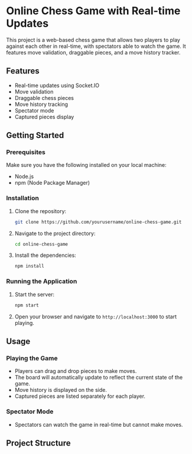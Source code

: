 # Online Chess Game with Real-time Updates

This project is a web-based chess game that allows two players to play against each other in real-time, with spectators able to watch the game. It features move validation, draggable pieces, and a move history tracker.

## Features

- Real-time updates using Socket.IO
- Move validation
- Draggable chess pieces
- Move history tracking
- Spectator mode
- Captured pieces display

## Getting Started

### Prerequisites

Make sure you have the following installed on your local machine:

- Node.js
- npm (Node Package Manager)

### Installation

1. Clone the repository:
    ```sh
    git clone https://github.com/yourusername/online-chess-game.git
    ```

2. Navigate to the project directory:
    ```sh
    cd online-chess-game
    ```

3. Install the dependencies:
    ```sh
    npm install
    ```

### Running the Application

1. Start the server:
    ```sh
    npm start
    ```

2. Open your browser and navigate to `http://localhost:3000` to start playing.

## Usage

### Playing the Game

- Players can drag and drop pieces to make moves.
- The board will automatically update to reflect the current state of the game.
- Move history is displayed on the side.
- Captured pieces are listed separately for each player.

### Spectator Mode

- Spectators can watch the game in real-time but cannot make moves.

## Project Structure

